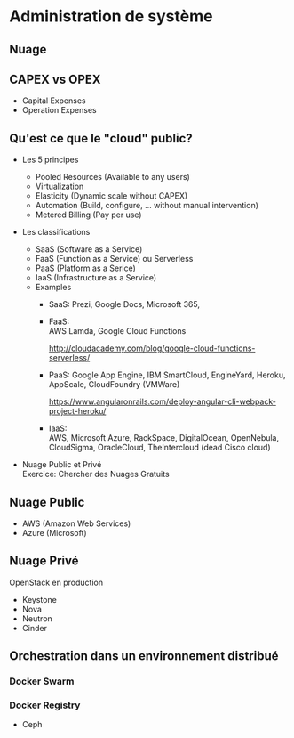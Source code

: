 # Administration de système

## Nuage

## CAPEX vs OPEX
- Capital Expenses
- Operation Expenses

## Qu'est ce que le "cloud" public?
- Les 5 principes
  * Pooled Resources (Available to any users) 
  * Virtualization
  * Elasticity (Dynamic scale without CAPEX)
  * Automation (Build, configure, ... without manual intervention)
  * Metered Billing (Pay per use)
     
- Les classifications
  * SaaS (Software as a Service)
  * FaaS (Function as a Service) ou Serverless
  * PaaS (Platform as a Serice)
  * IaaS (Infrastructure as a Service)

  - Examples
     * SaaS: 
       Prezi, Google Docs, Microsoft 365, 
       
     * FaaS:  
       AWS Lamda, Google Cloud Functions
       
       http://cloudacademy.com/blog/google-cloud-functions-serverless/

     * PaaS:
       Google App Engine, IBM SmartCloud, EngineYard, Heroku, AppScale, CloudFoundry (VMWare)

       https://www.angularonrails.com/deploy-angular-cli-webpack-project-heroku/

     * IaaS:  
       AWS, Microsoft Azure, RackSpace, DigitalOcean, OpenNebula, CloudSigma, OracleCloud, TheIntercloud (dead Cisco cloud)

- Nuage Public et Privé   
  Exercice: Chercher des Nuages Gratuits

## Nuage Public
- AWS (Amazon Web Services)
- Azure (Microsoft)

## Nuage Privé

OpenStack en production
- Keystone
- Nova
- Neutron
- Cinder

## Orchestration dans un environnement distribué

### Docker Swarm

### Docker Registry
- Ceph
